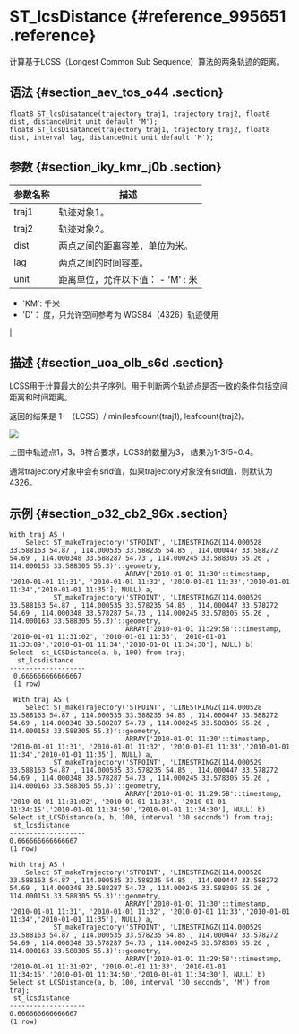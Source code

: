 # ST\_lcsDistance {#reference_995651 .reference}

计算基于LCSS（Longest Common Sub Sequence）算法的两条轨迹的距离。

## 语法 {#section_aev_tos_o44 .section}

``` {#codeblock_c4c_2uq_zpl}
float8 ST_lcsDisatance(trajectory traj1, trajectory traj2, float8 dist, distanceUnit unit default 'M');
float8 ST_lcsDisatance(trajectory traj1, trajectory traj2, float8 dist, interval lag, distanceUnit unit default 'M');
```

## 参数 {#section_iky_kmr_j0b .section}

|参数名称|描述|
|----|--|
|traj1|轨迹对象1。|
|traj2|轨迹对象2。|
|dist|两点之间的距离容差，单位为米。|
|lag|两点之间的时间容差。|
|unit|距离单位，允许以下值： -   'M' : 米
-   'KM': 千米
-   'D'： 度，只允许空间参考为 WGS84（4326）轨迹使用

 |

## 描述 {#section_uoa_olb_s6d .section}

LCSS用于计算最大的公共子序列。用于判断两个轨迹点是否一致的条件包括空间距离和时间距离。

返回的结果是 1- （LCSS）/ min\(leafcount\(traj1\), leafcount\(traj2\)。

![](http://static-aliyun-doc.oss-cn-hangzhou.aliyuncs.com/assets/img/803702/156739408150871_zh-CN.png)

上图中轨迹点1，3，6符合要求，LCSS的数量为3， 结果为1-3/5=0.4。

通常trajectory对象中会有srid值，如果trajectory对象没有srid值，则默认为4326。

## 示例 {#section_o32_cb2_96x .section}

``` {#codeblock_toh_jn7_ltb}
With traj AS (
    Select ST_makeTrajectory('STPOINT', 'LINESTRINGZ(114.000528 33.588163 54.87 , 114.000535 33.588235 54.85 , 114.000447 33.588272 54.69 , 114.000348 33.588287 54.73 , 114.000245 33.588305 55.26 , 114.000153 33.588305 55.3)'::geometry,
                             ARRAY['2010-01-01 11:30'::timestamp, '2010-01-01 11:31', '2010-01-01 11:32', '2010-01-01 11:33','2010-01-01 11:34','2010-01-01 11:35'], NULL) a,
           ST_makeTrajectory('STPOINT', 'LINESTRINGZ(114.000529 33.588163 54.87 , 114.000535 33.578235 54.85 , 114.000447 33.578272 54.69 , 114.000348 33.578287 54.73 , 114.000245 33.578305 55.26 , 114.000163 33.588305 55.3)'::geometry,
                             ARRAY['2010-01-01 11:29:58'::timestamp, '2010-01-01 11:31:02', '2010-01-01 11:33', '2010-01-01 11:33:09','2010-01-01 11:34','2010-01-01 11:34:30'], NULL) b)
Select  st_LCSDistance(a, b, 100) from traj;
  st_lcsdistance    
-------------------
 0.666666666666667
 (1 row)

 With traj AS (
    Select ST_makeTrajectory('STPOINT', 'LINESTRINGZ(114.000528 33.588163 54.87 , 114.000535 33.588235 54.85 , 114.000447 33.588272 54.69 , 114.000348 33.588287 54.73 , 114.000245 33.588305 55.26 , 114.000153 33.588305 55.3)'::geometry,
                             ARRAY['2010-01-01 11:30'::timestamp, '2010-01-01 11:31', '2010-01-01 11:32', '2010-01-01 11:33','2010-01-01 11:34','2010-01-01 11:35'], NULL) a,
           ST_makeTrajectory('STPOINT', 'LINESTRINGZ(114.000529 33.588163 54.87 , 114.000535 33.578235 54.85 , 114.000447 33.578272 54.69 , 114.000348 33.578287 54.73 , 114.000245 33.578305 55.26 , 114.000163 33.588305 55.3)'::geometry,
                             ARRAY['2010-01-01 11:29:58'::timestamp, '2010-01-01 11:31:02', '2010-01-01 11:33', '2010-01-01 11:34:15','2010-01-01 11:34:50','2010-01-01 11:34:30'], NULL) b)
Select st_LCSDistance(a, b, 100, interval '30 seconds') from traj;
 st_lcsdistance   
-------------------
0.666666666666667 
(1 row)

With traj AS (
    Select ST_makeTrajectory('STPOINT', 'LINESTRINGZ(114.000528 33.588163 54.87 , 114.000535 33.588235 54.85 , 114.000447 33.588272 54.69 , 114.000348 33.588287 54.73 , 114.000245 33.588305 55.26 , 114.000153 33.588305 55.3)'::geometry,
                             ARRAY['2010-01-01 11:30'::timestamp, '2010-01-01 11:31', '2010-01-01 11:32', '2010-01-01 11:33','2010-01-01 11:34','2010-01-01 11:35'], NULL) a,
           ST_makeTrajectory('STPOINT', 'LINESTRINGZ(114.000529 33.588163 54.87 , 114.000535 33.578235 54.85 , 114.000447 33.578272 54.69 , 114.000348 33.578287 54.73 , 114.000245 33.578305 55.26 , 114.000163 33.588305 55.3)'::geometry,
                             ARRAY['2010-01-01 11:29:58'::timestamp, '2010-01-01 11:31:02', '2010-01-01 11:33', '2010-01-01 11:34:15','2010-01-01 11:34:50','2010-01-01 11:34:30'], NULL) b)
Select st_LCSDistance(a, b, 100, interval '30 seconds', 'M') from traj;
 st_lcsdistance   
-------------------
0.666666666666667 
(1 row)
```

